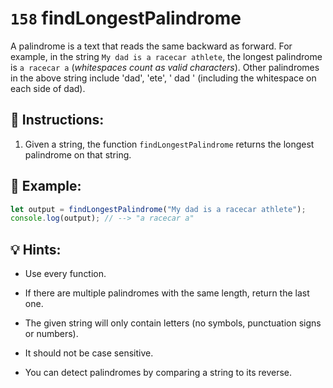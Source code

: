 # `158` findLongestPalindrome

A palindrome is a text that reads the same backward as forward. For example, in the string `My dad is a racecar athlete`, the longest palindrome is `a racecar a` (*whitespaces count as valid characters*). Other palindromes in the above string include 'dad', 'ete', ' dad ' (including the whitespace on each side of dad).

## 📝 Instructions:

1. Given a string, the function `findLongestPalindrome` returns the longest palindrome on that string.

## 📎 Example:

```javascript
let output = findLongestPalindrome("My dad is a racecar athlete");
console.log(output); // --> "a racecar a"
```

## 💡 Hints:

+ Use every function.

+ If there are multiple palindromes with the same length, return the last one.

+ The given string will only contain letters (no symbols, punctuation signs or numbers).

+ It should not be case sensitive.

+ You can detect palindromes by comparing a string to its reverse.
